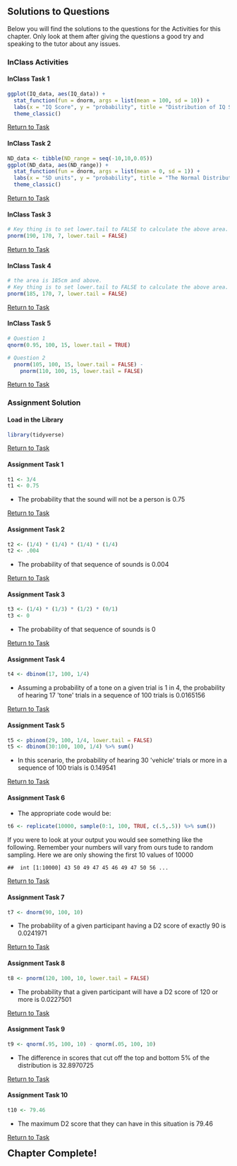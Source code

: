 
## Solutions to Questions

Below you will find the solutions to the questions for the Activities for this chapter. Only look at them after giving the questions a good try and speaking to the tutor about any issues.

### InClass Activities

#### InClass Task 1


```r
ggplot(IQ_data, aes(IQ_data)) + 
  stat_function(fun = dnorm, args = list(mean = 100, sd = 10)) +
  labs(x = "IQ Score", y = "probability", title = "Distribution of IQ Scores") +
  theme_classic()
```

[Return to Task](#Ch4InClassQueT1)

#### InClass Task 2


```r
ND_data <- tibble(ND_range = seq(-10,10,0.05))
ggplot(ND_data, aes(ND_range)) + 
  stat_function(fun = dnorm, args = list(mean = 0, sd = 1)) +
  labs(x = "SD units", y = "probability", title = "The Normal Distribution") +
  theme_classic()
```

[Return to Task](#Ch4InClassQueT2)

#### InClass Task 3


```r
# Key thing is to set lower.tail to FALSE to calculate the above area.
pnorm(190, 170, 7, lower.tail = FALSE)
```

[Return to Task](#Ch4InClassQueT3)

#### InClass Task 4


```r
# the area is 185cm and above. 
# Key thing is to set lower.tail to FALSE to calculate the above area.
pnorm(185, 170, 7, lower.tail = FALSE)
```

[Return to Task](#Ch4InClassQueT4)

#### InClass Task 5


```r
# Question 1
qnorm(0.95, 100, 15, lower.tail = TRUE)

# Question 2
  pnorm(105, 100, 15, lower.tail = FALSE) -
    pnorm(110, 100, 15, lower.tail = FALSE)
```

[Return to Task](#Ch4InClassQueT5)

### Assignment Solution

#### Load in the Library


```r
library(tidyverse)
```

[Return to Task](#Ch4AssignQueLib)

#### Assignment Task 1


```r
t1 <- 3/4
t1 <- 0.75
```

* The probability that the sound will not be a person is 0.75

[Return to Task](#Ch4AssignQueT1)

#### Assignment Task 2


```r
t2 <- (1/4) * (1/4) * (1/4) * (1/4)
t2 <- .004
```

* The probability of that sequence of sounds is 0.004

[Return to Task](#Ch4AssignQueT2)

#### Assignment Task 3


```r
t3 <- (1/4) * (1/3) * (1/2) * (0/1)
t3 <- 0
```

* The probability of that sequence of sounds is 0

[Return to Task](#Ch4AssignQueT3)

#### Assignment Task 4


```r
t4 <- dbinom(17, 100, 1/4)
```

* Assuming a probability of a tone on a given trial is 1 in 4, the probability of hearing 17 'tone' trials in a sequence of 100 trials is 0.0165156

[Return to Task](#Ch4AssignQueT4)

#### Assignment Task 5


```r
t5 <- pbinom(29, 100, 1/4, lower.tail = FALSE)
t5 <- dbinom(30:100, 100, 1/4) %>% sum()
```

* In this scenario, the probability of hearing 30 'vehicle' trials or more in a sequence of 100 trials is 0.149541

[Return to Task](#Ch4AssignQueT5)

#### Assignment Task 6

* The appropriate code would be: 


```r
t6 <- replicate(10000, sample(0:1, 100, TRUE, c(.5,.5)) %>% sum())
```

If you were to look at your output you would see something like the following. Remember your numbers will vary from ours tude to random sampling. Here we are only showing the first 10 values of 10000


```
##  int [1:10000] 43 50 49 47 45 46 49 47 50 56 ...
```

[Return to Task](#Ch4AssignQueT6)

#### Assignment Task 7


```r
t7 <- dnorm(90, 100, 10)
```

* The probability of a given participant having a D2 score of exactly 90 is 0.0241971

[Return to Task](#Ch4AssignQueT7)

#### Assignment Task 8


```r
t8 <- pnorm(120, 100, 10, lower.tail = FALSE)
```

* The probability that a given participant will have a D2 score of 120 or more is 0.0227501

[Return to Task](#Ch4AssignQueT8)

#### Assignment Task 9


```r
t9 <- qnorm(.95, 100, 10) - qnorm(.05, 100, 10)
```

* The difference in scores that cut off the top and bottom 5% of the distribution is 32.8970725

[Return to Task](#Ch4AssignQueT9)

#### Assignment Task 10


```r
t10 <- 79.46
```

* The maximum D2 score that they can have in this situation is 79.46

[Return to Task](#Ch4AssignQueT10)


<span style="font-size: 22px; font-weight: bold; color: var(--purple);">Chapter Complete!</span>
